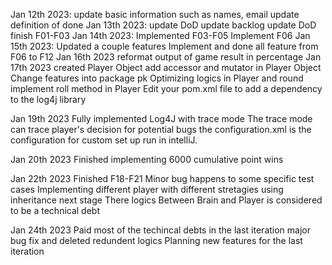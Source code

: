 Jan 12th 2023:
    update basic information such as names, email 
    update definition of done
Jan 13th 2023:
    update DoD
    update backlog
    update DoD
    finish F01-F03
Jan 14th 2023:
    Implemented F03-F05
    Implement F06
Jan 15th 2023:
    Updated a couple features
    Implement and done all feature from F06 to F12
Jan 16th 2023
    reformat output of game result in percentage
Jan 17th 2023
    created Player Object
    add accessor and mutator in Player Object
    Change features into package pk
    Optimizing logics in Player and round
    implement roll method in Player
    Edit your pom.xml file to add a dependency to the log4j library
    
Jan 19th 2023
    Fully implemented Log4J with trace mode
    The trace mode can trace player's decision for potential bugs 
    the configuration.xml is the configuration for custom set up run 
    in intelliJ. 

Jan 20th 2023
    Finished implementing 6000 cumulative point wins
    
Jan 22th 2023
    Finished F18-F21
    Minor bug happens to some specific test cases
    Implementing different player with different stretagies using 
    inheritance next stage
    There logics Between Brain and Player is considered to be 
    a technical debt

Jan 24th 2023
    Paid most of the techincal debts in the last iteration
    major bug fix and deleted redundent logics
    Planning new features for the last iteration 
    
    
